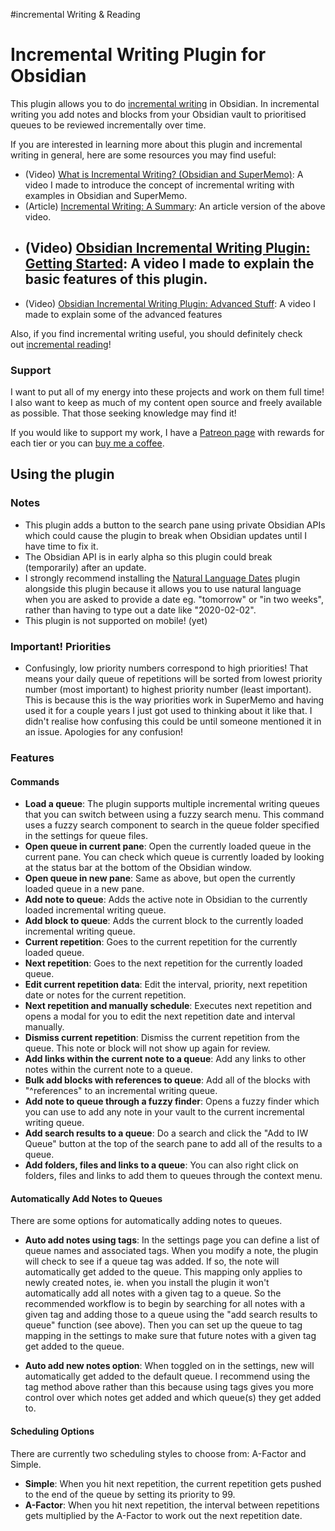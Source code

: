 #incremental Writing & Reading

# Incremental Writing Plugin for Obsidian

This plugin allows you to do [incremental writing](https://supermemo.guru/wiki/Incremental_writing) in Obsidian. In incremental writing you add notes and blocks from your Obsidian vault to prioritised queues to be reviewed incrementally over time.

If you are interested in learning more about this plugin and incremental writing in general, here are some resources you may find useful:

-   (Video) [What is Incremental Writing? (Obsidian and SuperMemo)](https://youtu.be/LLS_8Y744lk): A video I made to introduce the concept of incremental writing with examples in Obsidian and SuperMemo.
-   (Article) [Incremental Writing: A Summary](https://www.experimental-learning.com/SimpleGuru/IncrementalWriting.md): An article version of the above video.
-   (Video) [Obsidian Incremental Writing Plugin: Getting Started](https://youtu.be/bFF3umvXydQ): A video I made to explain the basic features of this plugin.
	- 
-   (Video) [Obsidian Incremental Writing Plugin: Advanced Stuff](https://youtu.be/onvKkHQfOzU): A video I made to explain some of the advanced features

Also, if you find incremental writing useful, you should definitely check out [incremental reading](https://www.experimental-learning.com/en/SimpleGuru/IncrementalReading)!

### Support

I want to put all of my energy into these projects and work on them full time! I also want to keep as much of my content open source and freely available as possible. That those seeking knowledge may find it!

If you would like to support my work, I have a [Patreon page](https://www.patreon.com/experimental_learning) with rewards for each tier or you can [buy me a coffee](https://www.buymeacoffee.com/experilearning).

## Using the plugin

### Notes

-   This plugin adds a button to the search pane using private Obsidian APIs which could cause the plugin to break when Obsidian updates until I have time to fix it.
-   The Obsidian API is in early alpha so this plugin could break (temporarily) after an update.
-   I strongly recommend installing the [Natural Language Dates](https://github.com/argenos/nldates-obsidian) plugin alongside this plugin because it allows you to use natural language when you are asked to provide a date eg. "tomorrow" or "in two weeks", rather than having to type out a date like "2020-02-02".
-   This plugin is not supported on mobile! (yet)

### Important! Priorities

-   Confusingly, low priority numbers correspond to high priorities! That means your daily queue of repetitions will be sorted from lowest priority number (most important) to highest priority number (least important). This is because this is the way priorities work in SuperMemo and having used it for a couple years I just got used to thinking about it like that. I didn't realise how confusing this could be until someone mentioned it in an issue. Apologies for any confusion!

### Features

#### Commands

-   **Load a queue**: The plugin supports multiple incremental writing queues that you can switch between using a fuzzy search menu. This command uses a fuzzy search component to search in the queue folder specified in the settings for queue files.
-   **Open queue in current pane**: Open the currently loaded queue in the current pane. You can check which queue is currently loaded by looking at the status bar at the bottom of the Obsidian window.
-   **Open queue in new pane**: Same as above, but open the currently loaded queue in a new pane.
-   **Add note to queue**: Adds the active note in Obsidian to the currently loaded incremental writing queue.
-   **Add block to queue**: Adds the current block to the currently loaded incremental writing queue.
-   **Current repetition**: Goes to the current repetition for the currently loaded queue.
-   **Next repetition**: Goes to the next repetition for the currently loaded queue.
-   **Edit current repetition data**: Edit the interval, priority, next repetition date or notes for the current repetition.
-   **Next repetition and manually schedule**: Executes next repetition and opens a modal for you to edit the next repetition date and interval manually.
-   **Dismiss current repetition**: Dismiss the current repetition from the queue. This note or block will not show up again for review.
-   **Add links within the current note to a queue**: Add any links to other notes within the current note to a queue.
-   **Bulk add blocks with references to queue**: Add all of the blocks with "^references" to an incremental writing queue.
-   **Add note to queue through a fuzzy finder**: Opens a fuzzy finder which you can use to add any note in your vault to the current incremental writing queue.
-   **Add search results to a queue**: Do a search and click the "Add to IW Queue" button at the top of the search pane to add all of the results to a queue.
-   **Add folders, files and links to a queue**: You can also right click on folders, files and links to add them to queues through the context menu.

#### Automatically Add Notes to Queues

There are some options for automatically adding notes to queues.

-   **Auto add notes using tags**: In the settings page you can define a list of queue names and associated tags. When you modify a note, the plugin will check to see if a queue tag was added. If so, the note will automatically get added to the queue. This mapping only applies to newly created notes, ie. when you install the plugin it won't automatically add all notes with a given tag to a queue. So the recommended workflow is to begin by searching for all notes with a given tag and adding those to a queue using the "add search results to queue" function (see above). Then you can set up the queue to tag mapping in the settings to make sure that future notes with a given tag get added to the queue.
    
-   **Auto add new notes option**: When toggled on in the settings, new will automatically get added to the default queue. I recommend using the tag method above rather than this because using tags gives you more control over which notes get added and which queue(s) they get added to.
    

#### Scheduling Options

There are currently two scheduling styles to choose from: A-Factor and Simple.

-   **Simple**: When you hit next repetition, the current repetition gets pushed to the end of the queue by setting its priority to 99.
-   **A-Factor**: When you hit next repetition, the interval between repetitions gets multiplied by the A-Factor to work out the next repetition date.



 

